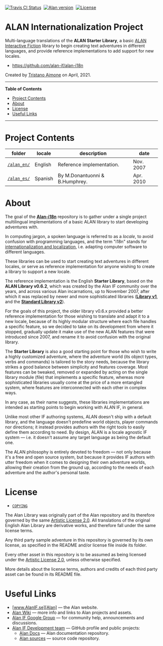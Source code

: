 [![Travis CI Status][travis badge]][travis link]&nbsp;
[![Alan version][alan badge]][alan link]&nbsp;
[![License][license badge]][COPYING]

# ALAN Internationalization Project

Multi-language translations of the __ALAN Starter Library__, a basic [ALAN Interactive Fiction] library to begin creating text adventures in different languages, and provide reference  implementations to add support for new locales.

- https://github.com/alan-if/alan-i18n

Created by [Tristano Ajmone] on April, 2021.

-----

**Table of Contents**


<!-- MarkdownTOC autolink="true" bracket="round" autoanchor="false" lowercase="only_ascii" uri_encoding="true" levels="1,2,3,4" -->

- [Project Contents](#project-contents)
- [About](#about)
- [License](#license)
- [Useful Links](#useful-links)

<!-- /MarkdownTOC -->

-----

# Project Contents

|       folder      |  locale |          description           |    date   |
|-------------------|---------|--------------------------------|-----------|
| [`/alan_en/`][en] | English | Reference implementation.      | Nov. 2007 |
| [`/alan_es/`][es] | Spanish | By M.Donantuonni & B.Humphrey. | Apr. 2010 |

# About

The goal of the __[Alan-i18n]__ repository is to gather under a single project multilingual implementations of a basic ALAN library to start developing adventures with.

In computing jargon, a spoken language is referred to as a _locale_, to avoid confusion with programming languages, and the term "i18n" stands for [internationalization and localization], i.e. adapting computer software to different languages.

These libraries can be used to start creating text adventures in different locales, or serve as reference implementation for anyone wishing to create a library to support a new locale.

The reference implementation is the English __Starter Library__, based on the __ALAN Library v0.6.2__, which was created by the Alan IF community over the years, and across various Alan incarnations, up to November 2007, after which it was replaced by newer and more sophisticated libraries (__[Library v1]__, and the __[Standard Library v2]__).

For the goals of this project, the older library v0.6.x provided a better reference implementation for those wishing to translate and adapt it to a new locale, because of its highly modular structure where each file handles a specific feature, so we decided to take on its development from where it stopped, gradually update it make use of the new ALAN features that were introduced since 2007, and rename it to avoid confusion with the original library.

The __Starter Library__ is also a good starting point for those who wish to write a highly customized adventure, where the adventure world (its object types, verbs and commands) is tailored to the story needs, because the library strikes a good balance between simplicity and features coverage.
Most features can be tweaked, removed or expanded by acting on the single library module (file) that implements a specific feature, whereas more sophisticated libraries usually come at the price of a more entangled system, where features are interconnected with each other in complex ways.

In any case, as their name suggests, these libraries implementations are intended as starting points to begin working with ALAN IF, in general.

Unlike most other IF authoring systems, ALAN doesn't ship with a default library, and the language doesn't predefine world objects, player commands nor directions; it instead provides authors with the right tools to easily define them according to need.
By design, ALAN is a locale agnostic IF system — i.e. it doesn't assume any target language as being the default one.

The ALAN philosophy is entirely devoted to freedom — not only because it's a free and open source system, but because it provides IF authors with utter freedom when it comes to designing their own adventure worlds, allowing their creation from the ground up, according to the needs of each adventure and the author's personal taste.


# License

- [`COPYING`][COPYING]

The Alan Library was originally part of the Alan repository and its therefore governed by the same [Artistic License 2.0].
All translations of the original English Alan Library are derivative works, and therefore fall under the same license terms.

Any third party sample adventure in this repository is governed by its own license, as specified in the README and/or license file inside its folder.

Every other asset in this repository is to be assumed as being licensed under the [Artistic License 2.0], unless otherwise specified.

More details about the license terms, authors and credits of each third party asset can be found in its README file.


# Useful Links

- [www.AlanIF.se][Alan] — the Alan website.
- [Alan Wiki] — more info and links to Alan projects and assets.
- [Alan IF Google Group] — for community help, announcements and discussions.
- [Alan IF Development team] — GitHub profile and public projects:
    + [Alan Docs] — Alan documentation repository.
    + [Alan sources][Alan GitHub] — source code repository.

<!-----------------------------------------------------------------------------
                               REFERENCE LINKS
------------------------------------------------------------------------------>

[Alan-i18n]: https://github.com/alan-if/alan-i18n "Visit the Alan-i18n repository on GitHub"
[Artistic License 2.0]: https://opensource.org/licenses/Artistic-2.0 "View the Artistic License 2.0 at Open Source Initiative"
[internationalization and localization]: https://en.wikipedia.org/wiki/Internationalization_and_localization "Wikipedia page on internationalization and localization"

<!-- badges -->

[travis badge]: https://travis-ci.com/alan-if/alan-i18n.svg?branch=main "Travis CI: EditorConfig validation status"
[travis link]: https://travis-ci.com/alan-if/alan-if
[alan badge]: https://img.shields.io/badge/ALAN-3.0beta7-yellow
[alan link]: https://www.alanif.se/download-alan-v3/development-kits/development-kits-3-0beta7 "Tested with Alan SDK 3.0beta7"
[license badge]: https://img.shields.io/badge/license-Artistic%20License%202.0-blue

<!-- project folders -->

[en]: ./alan_en/ "Navigate to ALAN English folder"
[es]: ./alan_es/ "Navigate to ALAN Spanish folder"

<!-- project files -->

[COPYING]: ./COPYING "View Artistic License 2.0"

<!-- ALAN Links -->

[Alan]: https://www.alanif.se/ "Visit the Alan website"
[ALAN Interactive Fiction]: https://www.alanif.se/ "Visit the Alan website"
[Alan Wiki]: https://github.com/alan-if/alan/wiki "Visit the Alan Wiki on GitHub"
[Alan IF Google Group]: https://groups.google.com/g/alan-if/ "Visit the Alan IF discussions group on Google Groups"
[Alan GitHub]: https://github.com/alan-if/alan/ "Visit the Alan source repository on GitHub"
[Alan Docs]: https://github.com/alan-if/alan-docs "Visit the Alan Docs project on GitHub"

[Alan SDK]: https://www.alanif.se/download-alan-v3/development-kits "Go to the Alan SDK section of the Alan website"

<!-- ALAN Libraries -->

[Library v1]: https://www.alanif.se/download-alan-v3/download-library/library-v1-00 "Go to the download page of the Alan Library v1"
[Standard Library v2]: https://github.com/AnssiR66/AlanStdLib "Visit the Standard Library v2 repository on GitHub"

<!-- people and organizations -->

[Alan IF Development team]: https://github.com/alan-if "Visit the Alan Interactive Fiction Development team organization on GitHub"

[Anssi Räisänen]: https://github.com/AnssiR66 "View Anssi Räisänen's GitHub profile"
[Tristano Ajmone]: https://github.com/tajmone "View Tristano Ajmone's GitHub profile"
[Thomas Nilefalk]: https://github.com/thoni56 "View Thomas Nilefalk's GitHub profile"

<!-- EOF -->

